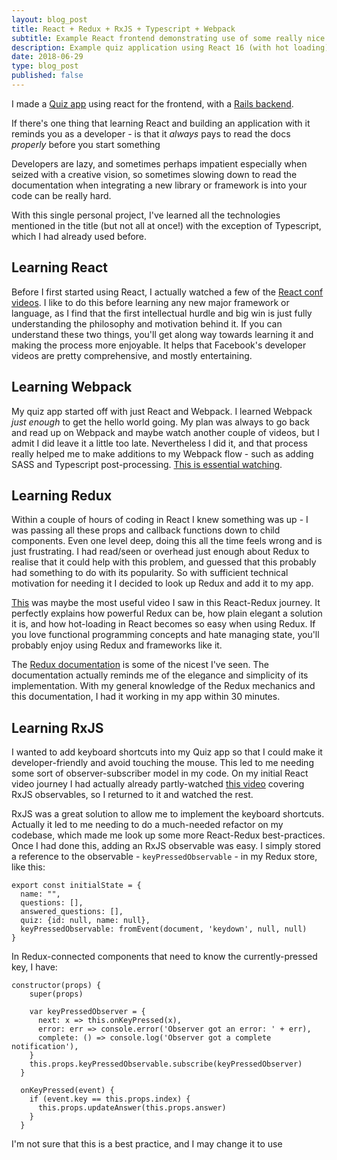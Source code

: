 ```yaml
---
layout: blog_post
title: React + Redux + RxJS + Typescript + Webpack
subtitle: Example React frontend demonstrating use of some really nice popular technologies
description: Example quiz application using React 16 (with hot loading), Redux 4, RxJS 6, Typescript 2.8 and Webpack 4
date: 2018-06-29
type: blog_post
published: false
---
```


I made a [Quiz app](https://github.com/robinrob/quiz-react/) using react for the frontend, with a [Rails backend](https://github.com/robinrob/quiz-rails/).

If there's one thing that learning React and building an application with it reminds you as a developer - is that it *always* pays to read the docs *properly* before you start something

Developers are lazy, and sometimes perhaps impatient especially when seized with a creative vision, so sometimes slowing down to read the documentation when integrating a new library or framework is into your code can be really hard.

With this single personal project, I've learned all the technologies mentioned in the title (but not all at once!) with the exception of Typescript, which I had already used before.

## Learning React
Before I first started using React, I actually watched a few of the [React conf videos](https://www.youtube.com/user/FacebookDevelopers/playlists/). I like to do this before learning any new major framework or language, as I find that the first intellectual hurdle and big win is just fully understanding the philosophy and motivation behind it. If you can understand these two things, you'll get along way towards learning it and making the process more enjoyable. It helps that Facebook's developer videos are pretty comprehensive, and mostly entertaining.

## Learning Webpack
My quiz app started off with just React and Webpack. I learned Webpack *just enough* to get the hello world going. My plan was always to go back and read up on Webpack and maybe watch another couple of videos, but I admit I did leave it a little too late. Nevertheless I did it, and that process really helped me to make additions to my Webpack flow - such as adding SASS and Typescript post-processing. [This is essential watching](https://www.youtube.com/watch?v=bm7RlNEcQM0&t=6s).

## Learning Redux
Within a couple of hours of coding in React I knew something was up - I was passing all these props and callback functions down to child components. Even one level deep, doing this all the time feels wrong and is just frustrating. I had read/seen or overhead just enough about Redux to realise that it could help with this problem, and guessed that this probably had something to do with its popularity. So with sufficient technical motivation for needing it I decided to look up Redux and add it to my app.

[This](https://www.youtube.com/watch?v=xsSnOQynTHs/) was maybe the most useful video I saw in this React-Redux journey. It perfectly explains how powerful Redux can be, how plain elegant a solution it is, and how hot-loading in React becomes so easy when using Redux. If you love functional programming concepts and hate managing state, you'll probably enjoy using Redux and frameworks like it.

The [Redux documentation](https://redux.js.org/introduction/) is some of the nicest I've seen. The documentation actually reminds me of the elegance and simplicity of its implementation. With my general knowledge of the Redux mechanics and this documentation, I had it working in my app within 30 minutes.

## Learning RxJS
I wanted to add keyboard shortcuts into my Quiz app so that I could make it developer-friendly and avoid touching the mouse. This led to me needing some sort of observer-subscriber model in my code. On my initial React video journey I had actually already partly-watched [this video](https://www.youtube.com/watch?v=ei7FsoXKPl0/) covering RxJS observables, so I returned to it and watched the rest.

RxJS was a great solution to allow me to implement the keyboard shortcuts. Actually it led to me needing to do a much-needed refactor on my codebase, which made me look up some more React-Redux best-practices. Once I had done this, adding an RxJS observable was easy. I simply stored a reference to the observable - `keyPressedObservable` - in my Redux store, like this:

<pre><code class="javascript">export const initialState = {
  name: "",
  questions: [],
  answered_questions: [],
  quiz: {id: null, name: null},
  keyPressedObservable: fromEvent(document, 'keydown', null, null)
}</code></pre>

In Redux-connected components that need to know the currently-pressed key, I have:

<pre><code class="javascript">constructor(props) {
    super(props)
    
    var keyPressedObserver = {
      next: x => this.onKeyPressed(x),
      error: err => console.error('Observer got an error: ' + err),
      complete: () => console.log('Observer got a complete notification'),
    }
    this.props.keyPressedObservable.subscribe(keyPressedObserver)
  }

  onKeyPressed(event) {
    if (event.key == this.props.index) {
      this.props.updateAnswer(this.props.answer)
    }
  }
</code></pre>

I'm not sure that this is a best practice, and I may change it to use 